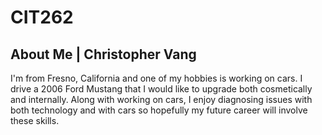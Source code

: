 # CIT262
## About Me | Christopher Vang
I'm from Fresno, California and one of my hobbies is working on cars. I drive a 2006 Ford Mustang that I would like to upgrade both cosmetically and internally. Along with working on cars, I enjoy diagnosing issues with both technology and with cars so hopefully my future career will involve these skills.
